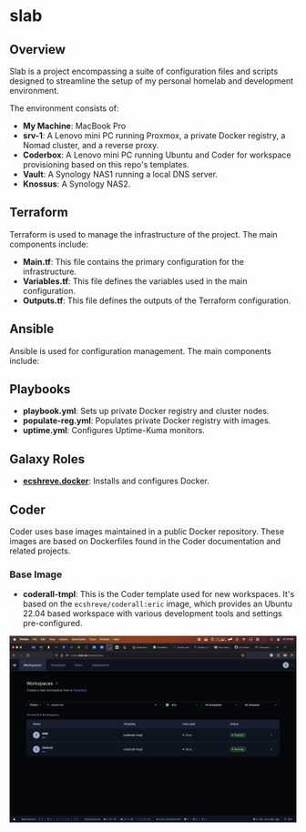 # slab

## Overview

Slab is a project encompassing a suite of configuration files and scripts designed to streamline the setup of my personal homelab and development environment. 

The environment consists of:

- **My Machine**: MacBook Pro
- **srv-1**: A Lenovo mini PC running Proxmox, a private Docker registry, a Nomad cluster, and a reverse proxy.
- **Coderbox**: A Lenovo mini PC running Ubuntu and Coder for workspace provisioning based on this repo's templates.
- **Vault**: A Synology NAS1 running a local DNS server.
- **Knossus**: A Synology NAS2.

## Terraform

Terraform is used to manage the infrastructure of the project. The main components include:

- **Main.tf**: This file contains the primary configuration for the infrastructure.
- **Variables.tf**: This file defines the variables used in the main configuration.
- **Outputs.tf**: This file defines the outputs of the Terraform configuration.

## Ansible

Ansible is used for configuration management. The main components include:

## Playbooks

- **playbook.yml**: Sets up private Docker registry and cluster nodes.
- **populate-reg.yml**: Populates private Docker registry with images.
- **uptime.yml**: Configures Uptime-Kuma monitors.

## Galaxy Roles

- **[ecshreve.docker](https://galaxy.ansible.com/ecshreve/docker)**: Installs and configures Docker.

## Coder

Coder uses base images maintained in a public Docker repository. These images are based on Dockerfiles found in the Coder documentation and related projects.

### Base Image

- **coderall-tmpl**: This is the Coder template used for new workspaces. It's based on the `ecshreve/coderall:eric` image, which provides an Ubuntu 22.04 based workspace with various development tools and settings pre-configured.

![coder](/static/coder.png)
